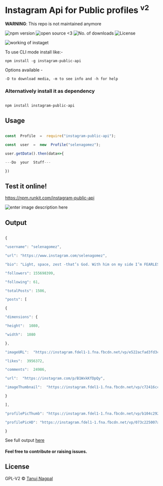 <h1> Instagram Api for Public profiles <sup>v2</sup></h1>

**WARNING**: This repo is not maintained anymore<br>


![npm version](https://img.shields.io/npm/v/instagram-public-api.svg) ![open source <3](https://badges.frapsoft.com/os/v1/open-source.svg?v=102) ![No. of downloads](https://img.shields.io/npm/dt/instagram-public-api.svg) ![License](https://img.shields.io/github/license/tanuj69/instagram-api.svg)

![working of instaget](https://i.imgur.com/banFSoP.gif)

To use CLI mode install like:-

`npm install -g instagram-public-api`

Options available -

`-D to download media, -m to see info and -h for help`

### Alternatively install it as dependency 

```sh

npm install instagram-public-api

```

## Usage

```js

const  Profile  =  require("instagram-public-api");

const  user  =  new  Profile("selenagomez");

user.getData().then(data=>{

---Do  your  Stuff---

})

```

## Test it online!

https://npm.runkit.com/instagram-public-api

![enter image description here](https://i.imgur.com/uBTIpe3.png)


## Output

```js

{

"username": "selenagomez",

"url": "https://www.instagram.com/selenagomez",

"bio": "Light, space, zest -that’s God. With him on my side I’m FEARLESS, afraid of no one and nothing. A21 global anti human trafficking organization A21.org",

"followers": 155698399,

"following": 61,

"totalPosts": 1506,

"posts": [

{

"dimensions": {

"height":  1080,

"width":  1080

},

"imageURL":  "https://instagram.fdel1-1.fna.fbcdn.net/vp/e522acfad3fd3c4091ea88a5b8479888/5E0C70E1/t51.2885-15/e35/s1080x1080/66656269_1648697008594563_8361695703211281609_n.jpg?_nc_ht=instagram.fdel1-1.fna.fbcdn.net",

"likes":  3956372,

"comments":  24986,

"url":  "https://instagram.com/p/B1WxkKfDpQy",

"imageThumbnail":  "https://instagram.fdel1-1.fna.fbcdn.net/vp/c72416cc9678de364449ab8f37793a0d/5DDDA525/t51.2885-15/sh0.08/e35/s640x640/66656269_1648697008594563_8361695703211281609_n.jpg?_nc_ht=instagram.fdel1-1.fna.fbcdn.net"

}

],

"profilePicThumb": "https://instagram.fdel1-1.fna.fbcdn.net/vp/b104c292ae8e59d902586c2107a39a72/5DF2E637/t51.2885-19/s150x150/52780205_395221154575465_269834356913078272_n.jpg?_nc_ht=instagram.fdel1-1.fna.fbcdn.net",

"profilePicHD": "https://instagram.fdel1-1.fna.fbcdn.net/vp/073c225007a67fa0563350a2441f0053/5DFDDF3A/t51.2885-19/s320x320/52780205_395221154575465_269834356913078272_n.jpg?_nc_ht=instagram.fdel1-1.fna.fbcdn.net"

}

```

See full output [here](https://pastebin.com/7GT98pNa)

#### Feel free to contribute or raising issues.

## License

GPL-V2 © [Tanuj Nagpal](www.github.com/Tanuj69)
